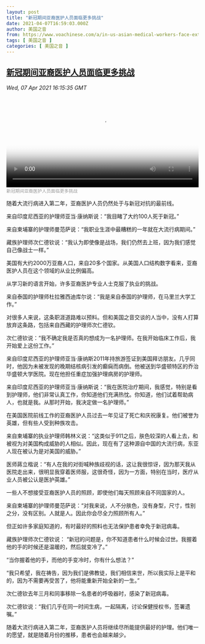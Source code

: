```yaml
---
layout: post
title: "新冠期间亚裔医护人员面临更多挑战"
date: 2021-04-07T16:59:03.000Z
author: 美国之音
from: https://www.voachinese.com/a/in-us-asian-medical-workers-face-extra-covid-threat-20210406/5844255.html
tags: [ 美国之音 ]
categories: [ 美国之音 ]
---
```

<!--1617814743000-->
[新冠期间亚裔医护人员面临更多挑战](https://www.voachinese.com/a/in-us-asian-medical-workers-face-extra-covid-threat-20210406/5844255.html)
------

<div>
<div><i>Wed, 07 Apr 2021 16:15:35 GMT</i></div><video poster="https://images.weserv.nl?url=gdb.voanews.com/6e2bd28a-1b2a-4ada-917c-6e274c7fdabf_tv_r1_s_w900.jpg" src="https://av.voanews.com/Videoroot/Pangeavideo/2021/04/6/6e/6e2bd28a-1b2a-4ada-917c-6e274c7fdabf_240p.mp4" style="width:100%" controls></video><div><small style="color: #999;">新冠期间亚裔医护人员面临更多挑战</small></div><p>随着大流行病进入第二年，亚裔医护人员仍然处于与新冠对抗的最前线。</p><p>来自印度尼西亚的护理师亚当·康纳斯说：“我目睹了大约100人死于新冠。”</p><p>来自柬埔寨的护理师曼范萨说：“我职业生涯中最糟糕的一年就在大流行病期间。”</p><p>藏族护理师次仁德钦说：“我认为即使像是战场，我们仍然去上班，因为我们感觉自己像战士一样。”</p><p>美国有大约2000万亚裔人口，来自20多个国家。从美国人口结构数字看来，亚裔医护人员在这个领域的从业比例偏高。</p><p>从学习新的语言开始，许多亚裔医护专业人士克服了执业的挑战。</p><p>来自泰国的护理师杜拉雅西迪库尔说：“我是来自泰国的护理师，在马里兰大学工作。”</p><p>对很多人来说，这条职涯道路难以预料。但和美国之音交谈的人当中，没有人打算放弃这条路，包括来自西藏的护理师次仁德钦。</p><p>次仁德钦说：“我不确定我是否真的想成为一名护理师。在我开始临床工作后，我开始爱上这份工作。”</p><p>来自印度尼西亚的护理师亚当·康纳斯2011年持旅游签证到美国拜访朋友。几乎同时，他因为未被发现的晚期结核病引发的癫痫而病倒。他被送到华盛顿特区的乔治华盛顿大学医院。现在他担任重症加强护理病房的护理师。</p><p>来自印度尼西亚的护理师亚当·康纳斯说：“我在医院治疗期间，我感觉，特别是看到护理师，他们非常认真工作，你知道他们充满热忱。你知道，他们试着帮助病人，也就是我。从那时开始，我决定做一名护理师。”</p><p>在美国医院前线工作的亚裔医护人员过去一年见证了死亡和庆祝康复。他们被誉为英雄，但有些人受到种族攻击。 </p><p>来自柬埔寨的执业护理师韩林义说：“这类似于911之后，肤色较深的人看上去，和被视为对美国构成威胁的人相似。因此，现在有了这种源自中国的大流行病，东亚人现在被认为是对美国的威胁。”</p><p>医师蔣立楷说：“有人在我的对街喊种族歧视的话，这让我很惊讶，因为那天我从医院走出来，很明显我穿着医师服，这很奇怪，因为一方面，特别在当时，医疗从业人员被公认是医护英雄。”</p><p>一些人不想接受亚裔医护人员的照顾，即使他们每天照顾来自不同国家的人。</p><p>来自柬埔寨的护理师曼范萨说：“对我来说，人不分肤色，没有身型，尺寸，性别之分，没有区别。人就是人。因此你会尽全力照顾所有人。”</p><p>但正如许多家庭知道的，有时最好的照料也无法保护患者幸免于新冠病毒。</p><p>藏族护理师次仁德钦说： “新冠的问题是，你不知道患者什么时候会过世。我握着他的手的时候还是温暖的，然后就变冷了。”</p><p>“当你握着他的手，而他的手变冷时，你有什么想法？”</p><p>“我只希望，我在祷告，因为我们是佛教徒，我们相信来世，所以我实际上是平和的，因为不需要再受苦了，他将能重新开始全新的一生。”</p><p>次仁德钦去年三月和同事移除一名患者的呼吸器时，感染了新冠病毒。</p><p>次仁德钦说：“我们几乎在同一时间生病，一起隔离，讨论保健授权书，签署遗嘱。”</p><p>随着大流行病进入第二年，亚裔医护人员将继续尽所能提供最好的护理。他们唯一的愿望，就是随着月份的推移，患者也会越来越少。</p>
</div>
